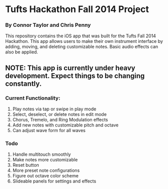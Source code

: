 # Tufts Hackathon Fall 2014 Project

### By Connor Taylor and Chris Penny

This repository contains the iOS app that was built for the Tufts Fall 2014 Hackathon.  This app allows users to make their own instrument interface by adding, moving, and deleting customizable notes.  Basic audio effects can also be applied.

## NOTE: This app is currently under heavy development.  Expect things to be changing constantly.

### Current Functionality:

1. Play notes via tap or swipe in play mode
2. Select, deselect, or delete notes in edit mode
3. Chorus, Tremelo, and Ring Modulation effects
4. Add new notes with customizable pitch and octave
5. Can adjust wave form for all waves

### Todo

1. Handle multitouch smoothly
2. Make notes more customizable
3. Reset button
4. More preset note configurations
5. Figure out octave color scheme
6. Slideable panels for settings and effects